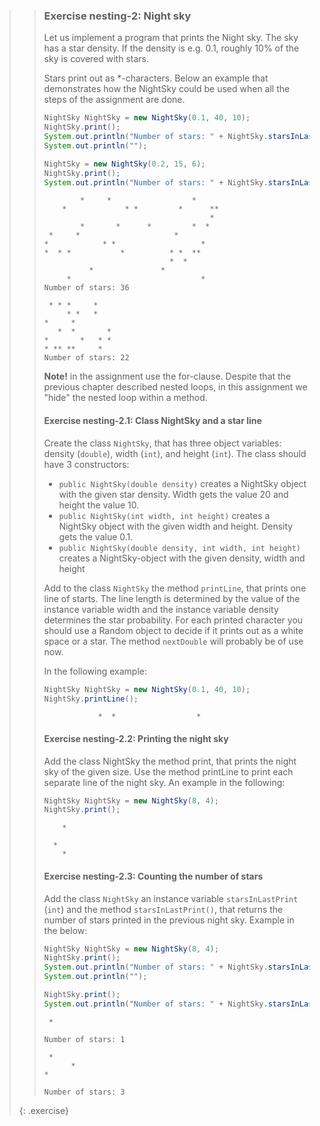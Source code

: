 >> ### Exercise nesting-2: Night sky
>>
>> Let us implement a program that prints the Night sky. The sky has a star density. If the density is e.g. 0.1, roughly 10% of the sky is covered with stars.
>>
>> Stars print out as *-characters. Below an example that demonstrates how the NightSky could be used when all the steps of the assignment are done.
>>
>> ```java
>> NightSky NightSky = new NightSky(0.1, 40, 10);
>> NightSky.print();
>> System.out.println("Number of stars: " + NightSky.starsInLastPrint());
>> System.out.println("");
>>
>> NightSky = new NightSky(0.2, 15, 6);
>> NightSky.print();
>> System.out.println("Number of stars: " + NightSky.starsInLastPrint());
>> ```
>>
>> ```output
>>         *     *                  *
>>     *             * *         *      **
>>                                      *
>>         *       *      *         *  *
>>  *     *                     *
>> *            * *                   *
>> *  * *           *          * *  **
>>                             *  *
>>           *               *
>>      *                             *
>> Number of stars: 36
>>
>>  * * *     *
>>      * *   *
>> *     *
>>    *  *       *
>> *       *   * *
>> * ** **     *
>> Number of stars: 22
>> ```
>>
>> **Note!** in the assignment use the for-clause. Despite that the previous chapter described nested loops, in this assignment we "hide" the nested loop within a method.
>>
>> #### Exercise nesting-2.1: Class NightSky and a star line
>>
>> Create the class `NightSky`, that has three object variables: density (`double`), width (`int`), and height (`int`). The class should have 3 constructors:
>>
>> - `public NightSky(double density)` creates a NightSky object with the given star density. Width gets the value 20 and height the value 10.
>> - `public NightSky(int width, int height)` creates a NightSky object with the given width and height. Density gets the value 0.1.
>> - `public NightSky(double density, int width, int height)` creates a NightSky-object with the given density, width and height
>>
>> Add to the class `NightSky` the method `printLine`, that prints one line of starts. The line length is determined by the value of the instance variable width and the instance variable density determines the star probability. For each printed character you should use a Random object to decide if it prints out as a white space or a star. The method `nextDouble` will probably be of use now.
>>
>> In the following example:
>>
>> ```java
>> NightSky NightSky = new NightSky(0.1, 40, 10);
>> NightSky.printLine();
>> ```
>> ```output
>>             *  *                  *
>> ```
>>
>> #### Exercise nesting-2.2: Printing the night sky
>>
>> Add the class NightSky the method print, that prints the night sky of the given size. Use the method printLine to print each separate line of the night sky. An example in the following:
>>
>> ```java
>> NightSky NightSky = new NightSky(8, 4);
>> NightSky.print();
>> ```
>>
>> ```output
>>     *
>>
>>   *
>>     *
>> ```
>>
>> #### Exercise nesting-2.3: Counting the number of stars
>>
>> Add the class `NightSky` an instance variable `starsInLastPrint` (`int`) and the method `starsInLastPrint()`, that returns the number of stars printed in the previous night sky. Example in the below:
>>
>> ```java
>> NightSky NightSky = new NightSky(8, 4);
>> NightSky.print();
>> System.out.println("Number of stars: " + NightSky.starsInLastPrint());
>> System.out.println("");
>>
>> NightSky.print();
>> System.out.println("Number of stars: " + NightSky.starsInLastPrint());
>> ```
>>
>> ```output
>>  *
>>
>> Number of stars: 1
>>
>>  *
>>       *
>> *
>>
>> Number of stars: 3
>>```
>>
>{: .exercise}